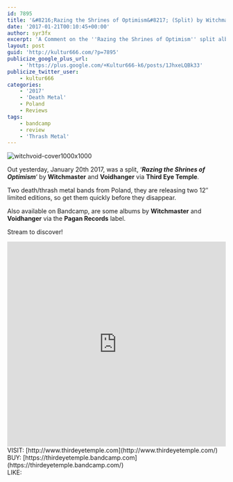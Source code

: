 ```yaml
---
id: 7895
title: '&#8216;Razing the Shrines of Optimism&#8217; (Split) by Witchmaster/Voidhanger - A Comment'
date: '2017-01-21T00:10:45+00:00'
author: syr3fx
excerpt: 'A Comment on the ''Razing the Shrines of Optimism'' split album by Witchmaster and Voidhanger (2017).'
layout: post
guid: 'http://kultur666.com/?p=7895'
publicize_google_plus_url:
    - 'https://plus.google.com/+Kultur666-k6/posts/1JhxeLQBk33'
publicize_twitter_user:
    - kultur666
categories:
    - '2017'
    - 'Death Metal'
    - Poland
    - Reviews
tags:
    - bandcamp
    - review
    - 'Thrash Metal'
---
```


![witchvoid-cover1000x1000](http://localhost:8080/wp-content/uploads/2017/01/witchvoid-cover1000x1000.jpg?w=680)

Out yesterday, January 20th 2017, was a split, ‘***Razing the Shrines of Optimism***‘ by **Witchmaster** and **Voidhanger** via **Third Eye Temple**.

Two death/thrash metal bands from Poland, they are releasing two 12″ limited editions, so get them quickly before they disappear.

Also available on Bandcamp, are some albums by **Witchmaster** and **Voidhanger** via the **Pagan Records** label.

Stream to discover!

<iframe style="border: 0; width: 100%; height: 472px;" src="https://bandcamp.com/EmbeddedPlayer/album=661266207/size=large/bgcol=333333/linkcol=e99708/tracklist=false/transparent=true/" seamless></iframe>

<div>VISIT: [http://www.thirdeyetemple.com](http://www.thirdeyetemple.com/)</div><div>BUY: [https://thirdeyetemple.bandcamp.com](https://thirdeyetemple.bandcamp.com/)</div><div>LIKE: <https://www.facebook.com/thirdeyetemple></div><div></div>